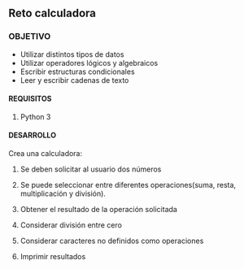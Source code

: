 	
## Reto calculadora

### OBJETIVO 

- Utilizar distintos tipos de datos
- Utilizar operadores lógicos y algebraicos
- Escribir estructuras condicionales
- Leer y escribir cadenas de texto


#### REQUISITOS 

1. Python 3

#### DESARROLLO

Crea una calculadora:

1. Se deben solicitar al usuario dos números

1. Se puede seleccionar entre diferentes operaciones(suma, resta, multiplicación y división).

1. Obtener el resultado de la operación solicitada

1. Considerar división entre cero

1. Considerar caracteres no definidos como operaciones

1. Imprimir resultados
